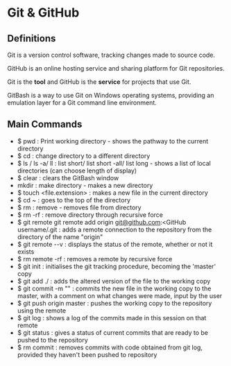 # Git & GitHub

## Definitions

Git is a version control software, tracking changes made to source code.

GitHub is an online hosting service and sharing platform for Git repositories.

Git is the **tool** and GitHub is the **service** for projects that use Git.

GitBash is a way to use Git on Windows operating systems, providing an emulation layer for a Git command line environment.

## Main Commands

- $ pwd : Print working directory - shows the pathway to the current directory
- $ cd <directory> : change directory to a different directory
- $ ls / ls -a/ ll : list short/ list short -all/ list long - shows a list of local directories (can choose length of display)
- $ clear : clears the GitBash window
- mkdir <name> : make directory <name> - makes a new directory
- $ touch <file.extension> : makes a new file in the current directory
- $ cd ~ : goes to the top of the directory
- $ rm <file> : remove <file name> - removes file from directory
- $ rm -rf <directory> : remove directory through recursive force
- $ git remote git remote add origin git@github.com:<GitHub username/<repository name>.git : adds a remote connection to the repository from the directory of the name "origin"
- $ git remote --v : displays the status of the remote, whether or not it exists
- $ rm remote <remote name> -rf : removes a remote by recursive force
- $ git init : initialises the git tracking procedure, becoming the 'master' copy
- $ git add ./<file> : adds the altered version of the file to the working copy
- $ git commit -m "<detailed comment>" : commits the new file in the working copy to the master, with a comment on what changes were made, input by the user
- $ git push origin master : pushes the working copy to the repository using the remote
- $ git log : shows a log of the commits made in this session on that remote
- $ git status : gives a status of current commits that are ready to be pushed to the repository
- $ rm commit <commit code> : removes commits with code <commit code> obtained from git log, provided they haven't been pushed to repository
